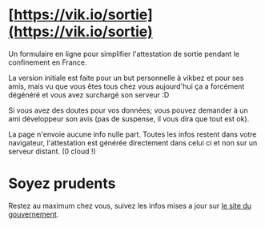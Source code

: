 # [https://vik.io/sortie](https://vik.io/sortie)
Un formulaire en ligne pour simplifier l'attestation de sortie pendant le confinement en France.

La version initiale est faite pour un but personnelle à vikbez et pour ses amis, mais vu que vous êtes tous chez vous aujourd'hui ça a forcément dégénéré et vous avez surchargé son serveur :D

Si vous avez des doutes pour vos données; vous pouvez demander à un ami développeur son avis (pas de suspense, il vous dira que tout est ok).

La page n'envoie aucune info nulle part. Toutes les infos restent dans votre navigateur, l'attestation est générée directement dans celui ci et non sur un serveur distant. (0 cloud !)

# Soyez prudents

Restez au maximum chez vous, suivez les infos mises a jour sur [le site du gouvernement](https://www.gouvernement.fr/info-coronavirus).
